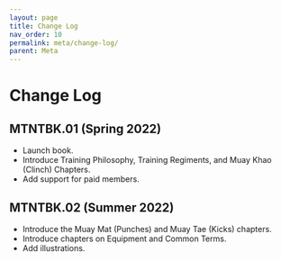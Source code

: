 ```yaml
---
layout: page
title: Change Log
nav_order: 10
permalink: meta/change-log/
parent: Meta
---
```


# Change Log

## MTNTBK.01 (Spring 2022)

- Launch book.
- Introduce Training Philosophy, Training Regiments, and Muay Khao (Clinch) Chapters.
- Add support for paid members.

## MTNTBK.02 (Summer 2022)

- Introduce the Muay Mat (Punches) and Muay Tae (Kicks) chapters.
- Introduce chapters on Equipment and Common Terms.
- Add illustrations.




